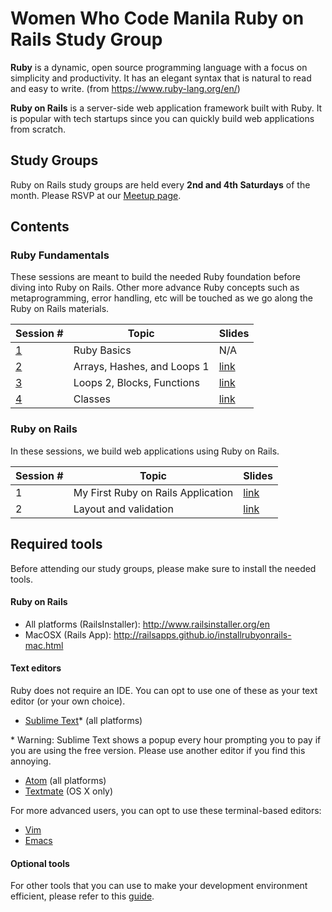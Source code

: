 # Women Who Code Manila Ruby on Rails Study Group

**Ruby** is a dynamic, open source programming language with a focus on simplicity and productivity. It has an elegant syntax that is natural to read and easy to write. (from https://www.ruby-lang.org/en/)

**Ruby on Rails** is a server-side web application framework built with Ruby. It is popular with tech startups since you can quickly build web applications from scratch.

## Study Groups

Ruby on Rails study groups are held every **2nd and 4th Saturdays** of the month. Please RSVP at our [Meetup page](https://www.meetup.com/Women-Who-Code-Manila).

## Contents

### Ruby Fundamentals

These sessions are meant to build the needed Ruby foundation before diving into Ruby on Rails. Other more advance Ruby concepts such as metaprogramming, error handling, etc will be touched as we go along the Ruby on Rails materials.

| Session #                                 | Topic                       | Slides                        |
|-------------------------------------------|-----------------------------|-------------------------------|
| [1](sessions/ruby_fundamentals/session_1) | Ruby Basics                 | N/A                           |
| [2](sessions/ruby_fundamentals/session_2) | Arrays, Hashes, and Loops 1 | [link](http://bit.ly/2o8UfDw) |
| [3](sessions/ruby_fundamentals/session_3) | Loops 2, Blocks, Functions  | [link](https://goo.gl/rpYrQI) |
| [4](sessions/ruby_fundamentals/session_4) | Classes                     | [link](https://goo.gl/TSKJBG) |

### Ruby on Rails

In these sessions, we build web applications using Ruby on Rails.

| Session # | Topic                              | Slides                        |
|-----------|------------------------------------|-------------------------------|
| 1         | My First Ruby on Rails Application | [link](https://goo.gl/A4gMPa) |
| 2         | Layout and validation              | [link](https://goo.gl/iVtNsY) |

## Required tools

Before attending our study groups, please make sure to install the needed tools.

#### Ruby on Rails

- All platforms (RailsInstaller): http://www.railsinstaller.org/en
- MacOSX (Rails App): http://railsapps.github.io/installrubyonrails-mac.html

#### Text editors

Ruby does not require an IDE. You can opt to use one of these as your text editor (or your own choice).

- [Sublime Text](https://www.sublimetext.com/)\* (all platforms)

\* Warning: Sublime Text shows a popup every hour prompting you to pay if you are using the free version. Please use another editor if you find this annoying.

- [Atom](https://atom.io/) (all platforms)
- [Textmate](https://macromates.com/) (OS X only)

For more advanced users, you can opt to use these terminal-based editors:

- [Vim](http://www.vim.org/)
- [Emacs](https://www.gnu.org/software/emacs/)

#### Optional tools

For other tools that you can use to make your development environment efficient, please refer to this [guide](docs/tools.md).
